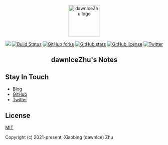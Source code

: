 <p align="center"><a href="https://notes.hellozxb.com" target="_blank" rel="noopener noreferrer"><img width="100" src="https://coding-net-production-file-ci.codehub.cn/c80ab950-6ea4-11eb-9857-f5df7f7a81a4.png?sign=LAJfOU5Tcnej2uKmgp9S1afi5xVhPTEyNTcyNDI1OTkmaz1BS0lEYXk4M2xGbWFTNlk0TFRkek1WTzFTZFpPeUpTTk9ZcHImZT0xNjEzNTIyMDI0JnQ9MTYxMzMwNjAyNCZyPTE5MzMyNjMwJmY9L2M4MGFiOTUwLTZlYTQtMTFlYi05ODU3LWY1ZGY3ZjdhODFhNC5wbmcmYj1jb2RpbmctbmV0LXByb2R1Y3Rpb24tZmlsZQ==" alt="dawnIceZhu logo"></a></p>

<p align="center">
<a href="https://notes.hellozxb.com/"><img src="https://img.shields.io/badge/dawnIceZhu-Notes-brightgreen"></a>
<a href="https://travis-ci.com/dawnIceZhu/vuepress-theme-reco-notes"><img src="https://travis-ci.com/dawnIceZhu/vuepress-theme-reco-notes.svg?branch=master" alt="Build Status"></a>
<a href="https://github.com/dawnIceZhu/vuepress-theme-reco-notes/network"><img src="https://img.shields.io/github/forks/dawnIceZhu/vuepress-theme-reco-notes" alt="GitHub forks"></a>
<a href="https://github.com/dawnIceZhu/vuepress-theme-reco-notes/stargazers"><img src="https://img.shields.io/github/stars/dawnIceZhu/vuepress-theme-reco-notes" alt="GitHub stars"></a>
<a href="https://github.com/dawnIceZhu/vuepress-theme-reco-notes"><img src="https://img.shields.io/github/license/dawnIceZhu/vuepress-theme-reco-notes" alt="GitHub license"></a>
<a href="https://twitter.com/intent/tweet?text=Wow:&url=https%3A%2F%2Fgithub.com%2FdawnIceZhu%2Fvuepress-theme-reco-notes%2Ftree%2Fmaster%2Fnotes"><img src="https://img.shields.io/twitter/url?style=social" alt="Twitter"></a>
</p>

<h2 align="center">dawnIceZhu's Notes</h2>

## Stay In Touch

- [Blog](https://notes.hellozxb.com)
- [GitHub](https://github.com/dawnIceZhu)
- [Twitter](https://twitter.com/dawnIceZhu)

## License

[MIT](https://opensource.org/licenses/MIT)

Copyright (c) 2021-present, Xiaobing (dawnIce) Zhu
